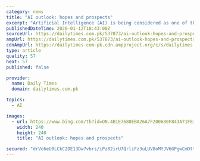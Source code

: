 ```yaml
---
category: news
title: "AI outlook: hopes and prospects"
excerpt: "Artificial Intelligence (AI) is being considered as one of the most powerful technological outcomes of the Fourth Industrial Revolution. It is anticipated to have massive impacts and shape the new world order shortly. The advanced and modern economies like the US are already taking a lead in AI. However, it will be pertinent to assess how ..."
publishedDateTime: 2020-01-12T18:43:00Z
sourceUrl: https://dailytimes.com.pk/537873/ai-outlook-hopes-and-prospects/
ampUrl: https://dailytimes.com.pk/537873/ai-outlook-hopes-and-prospects/amp/
cdnAmpUrl: https://dailytimes-com-pk.cdn.ampproject.org/c/s/dailytimes.com.pk/537873/ai-outlook-hopes-and-prospects/amp/
type: article
quality: 57
heat: 57
published: false

provider:
  name: Daily Times
  domain: dailytimes.com.pk

topics:
  - AI

images:
  - url: https://www.bing.com/th?id=ON.4B1E7680EBA26A7F200680F843A71F83
    width: 240
    height: 240
    title: "AI outlook: hopes and prospects"

secured: "drVc6eU0LCkC2DE13Dw7vbrs/iPz82irU7QrliFz3uLUV8oMYJV6GPgwCmDttcxXR+dAC/eSn6/fNt1KeuTFtEIKaSjT5jGIrsKpyZYa/Xl1aDsCHy9OPS/hdgtfoSfcEqyZSi3llEgAxotlk8+1FMT9TE3el0vetSHSWZFQi9Rc3qfu6pp4vgVsWimVECZz9ignco13gVJQcYwDvD/8RaOs2KiI3zgj/bmXw20mm1nlcXVleXhUnTf1FDEZDl85+n8uaO0v6CkPsYU0K1RLDA==;QLXM+wc7j5mKfnuPwDniCA=="
---
```


